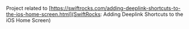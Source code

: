 Project related to [https://swiftrocks.com/adding-deeplink-shortcuts-to-the-ios-home-screen.html](SwiftRocks: Adding Deeplink Shortcuts to the iOS Home Screen)